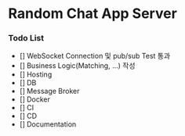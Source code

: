 # Random Chat App Server

### Todo List
* [] WebSocket Connection 및 pub/sub Test 통과
* [] Business Logic(Matching, ...) 작성
* [] Hosting
* [] DB
* [] Message Broker
* [] Docker
* [] CI
* [] CD
* [] Documentation